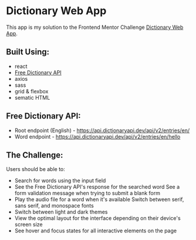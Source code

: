 # Dictionary Web App

This app is my solution to the Frontend Mentor Challenge [Dictionary Web App](https://www.frontendmentor.io/challenges/dictionary-web-app-h5wwnyuKFL).

## Built Using:

- react
- [Free Dictionary API](https://dictionaryapi.dev/)
- axios 
- sass
- grid & flexbox
- sematic HTML


## Free Dictionary API:

- Root endpoint (English) - https://api.dictionaryapi.dev/api/v2/entries/en/
- Word endpoint - https://api.dictionaryapi.dev/api/v2/entries/en/hello

## The Challenge:

Users should be able to:

- Search for words using the input field
- See the Free Dictionary API's response for the searched word
See a form validation message when trying to submit a blank form
- Play the audio file for a word when it's available
Switch between serif, sans serif, and monospace fonts
- Switch between light and dark themes
- View the optimal layout for the interface depending on their device's screen size
- See hover and focus states for all interactive elements on the page
